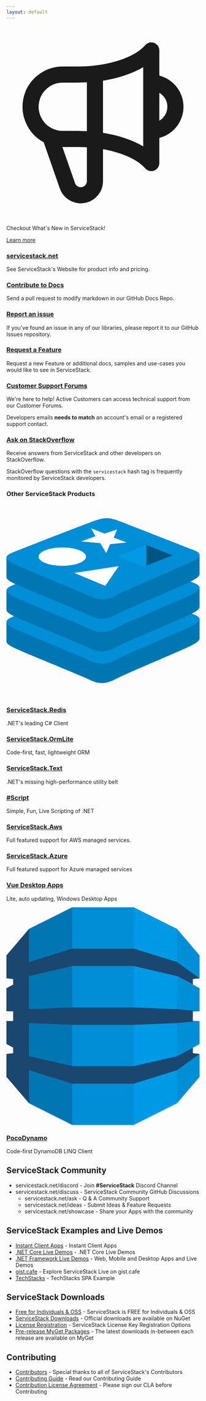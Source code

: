 ```yaml
---
layout: default
---
```


<link rel="stylesheet" href="/css/fontawesome.min.css">

<div class="mt-8">
  <div class="max-w-7xl mx-auto">
    <div class="p-2 rounded-lg bg-indigo-50 shadow-sm sm:p-3">
      <div class="flex items-center justify-between flex-wrap">
        <div class="w-0 flex-1 flex items-center">
          <span class="flex p-2 rounded-lg bg-indigo-100 ml-2">
            <!-- Heroicon name: outline/speakerphone -->
            <svg class="h-6 w-6 text-indigo-600" xmlns="http://www.w3.org/2000/svg" fill="none" viewBox="0 0 24 24" stroke-width="2" stroke="currentColor" aria-hidden="true"><path stroke-linecap="round" stroke-linejoin="round" d="M11 5.882V19.24a1.76 1.76 0 01-3.417.592l-2.147-6.15M18 13a3 3 0 100-6M5.436 13.683A4.001 4.001 0 017 6h1.832c4.1 0 7.625-1.234 9.168-3v14c-1.543-1.766-5.067-3-9.168-3H7a3.988 3.988 0 01-1.564-.317z" /></svg>
          </span>
          <p class="ml-3 font-medium text-indigo-600 truncate">
            <span class="hidden md:inline"> Checkout What's New in ServiceStack! </span>
          </p>
        </div>
        <div class="order-3 mt-2 flex-shrink-0 w-full sm:order-2 sm:mt-0 sm:w-auto mr-2">
          <a href="https://servicestack.net/whatsnew" class="flex items-center justify-center px-4 py-2 border border-transparent rounded-md shadow-sm text-sm font-medium text-indigo-600 bg-white hover:bg-indigo-100 hover:no-underline"> Learn more </a>
        </div>
      </div>
    </div>
  </div>
</div>


<div class="flex flex-wrap">
    <div class="w-full sm:w-1/2">
        <h3 class="text-2xl">
            <a class="block" href="https://servicestack.net">
                <i class="fab fa-wpexplorer"></i> servicestack.net</a>
        </h3>
        <p class="pr-2">
            See ServiceStack's Website for product info and pricing.
        </p>
    </div>
    <div class="w-full sm:w-1/2">
        <h3 class="text-2xl">
            <a class="block" href="https://github.com/ServiceStack/docs">
                <i class="fas fa-book-reader"></i> Contribute to Docs
            </a>
        </h3>
        <p class="pr-2">
            Send a pull request to modify markdown in our GitHub Docs Repo.
        </p>
    </div>
    <div class="w-full sm:w-1/2">
        <h3 class="text-2xl">
            <a href="https://github.com/ServiceStack/issues">
                <i class="fab fa-github"></i>
                Report an issue</a>
        </h3>
        <p class="pr-2">
            If you've found an issue in any of our libraries, please report it to our
            GitHub Issues repository.
        </p>
    </div>
    <div class="w-full sm:w-1/2">
        <h3 class="text-2xl">
            <a class="block" href="https://servicestack.net/ideas">
                <i class="far fa-comments"></i>
                Request a Feature</a>
        </h3>
        <p class="pr-2">
            Request a new Feature or additional docs, samples and use-cases you would like to see in
            ServiceStack.
        </p>
    </div>                        
    <div class="w-full sm:w-1/2">
        <h3 class="text-2xl">
            <a class="block" href="https://forums.servicestack.net">
                <i class="fab fa-discourse"></i>
                Customer Support Forums
            </a>
        </h3>
        <p class="pr-2">
            We're here to help! Active Customers can access technical support from our Customer Forums.
        </p>
        <p class="pr-2">
            Developers emails <b>needs to match</b> an account's email or a registered support contact.
        </p>
    </div>
    <div class="w-full sm:w-1/2">
        <h3 class="text-2xl">
            <a class="block" href="https://stackoverflow.com/questions/ask?tags=servicestack">
                <i class="fab fa-stack-overflow"></i>
                Ask on StackOverflow</a>
        </h3>
        <p class="pr-2">
            Receive answers from ServiceStack and other developers on StackOverflow.
        </p>
        <p class="pr-2">
            StackOverflow questions with the <code class="bg-blue-50">servicestack</code> hash tag
            is frequently monitored by ServiceStack developers.
        </p>
    </div>
</div>
<div class="my-20">
    <div class="my-10">
        <h3 class="text-gray-700 pb-2 text-center text-4xl">Other ServiceStack Products</h3>
        <div class="colored-line"></div>
    </div>
    <div class="flex flex-wrap">
        <div class="w-full sm:w-1/2 text-center mt-8">
            <a href="/redis/">
                <div class="service-icon text-center">
                    <svg class="w-20 h-20 inline-block" viewBox="0 -18 256 256" xmlns="http://www.w3.org/2000/svg" preserveAspectRatio="xMinYMin meet">
                        <path d="M245.97 168.943c-13.662 7.121-84.434 36.22-99.501 44.075-15.067 7.856-23.437 7.78-35.34 2.09-11.902-5.69-87.216-36.112-100.783-42.597C3.566 169.271 0 166.535 0 163.951v-25.876s98.05-21.345 113.879-27.024c15.828-5.679 21.32-5.884 34.79-.95 13.472 4.936 94.018 19.468 107.331 24.344l-.006 25.51c.002 2.558-3.07 5.364-10.024 8.988" fill="#0077b3"></path>
                        <path d="M245.965 143.22c-13.661 7.118-84.431 36.218-99.498 44.072-15.066 7.857-23.436 7.78-35.338 2.09-11.903-5.686-87.214-36.113-100.78-42.594-13.566-6.485-13.85-10.948-.524-16.166 13.326-5.22 88.224-34.605 104.055-40.284 15.828-5.677 21.319-5.884 34.789-.948 13.471 4.934 83.819 32.935 97.13 37.81 13.316 4.881 13.827 8.9.166 16.02" fill="#008ed6"></path>
                        <path d="M245.97 127.074c-13.662 7.122-84.434 36.22-99.501 44.078-15.067 7.853-23.437 7.777-35.34 2.087-11.903-5.687-87.216-36.112-100.783-42.597C3.566 127.402 0 124.67 0 122.085V96.206s98.05-21.344 113.879-27.023c15.828-5.679 21.32-5.885 34.79-.95C162.142 73.168 242.688 87.697 256 92.574l-.006 25.513c.002 2.557-3.07 5.363-10.024 8.987" fill="#0077b3"></path>
                        <path d="M245.965 101.351c-13.661 7.12-84.431 36.218-99.498 44.075-15.066 7.854-23.436 7.777-35.338 2.087-11.903-5.686-87.214-36.112-100.78-42.594-13.566-6.483-13.85-10.947-.524-16.167C23.151 83.535 98.05 54.148 113.88 48.47c15.828-5.678 21.319-5.884 34.789-.949 13.471 4.934 83.819 32.933 97.13 37.81 13.316 4.88 13.827 8.9.166 16.02" fill="#008ed6"></path>
                        <path d="M245.97 83.653c-13.662 7.12-84.434 36.22-99.501 44.078-15.067 7.854-23.437 7.777-35.34 2.087-11.903-5.687-87.216-36.113-100.783-42.595C3.566 83.98 0 81.247 0 78.665v-25.88s98.05-21.343 113.879-27.021c15.828-5.68 21.32-5.884 34.79-.95C162.142 29.749 242.688 44.278 256 49.155l-.006 25.512c.002 2.555-3.07 5.361-10.024 8.986" fill="#0077b3"></path>
                        <path d="M245.965 57.93c-13.661 7.12-84.431 36.22-99.498 44.074-15.066 7.854-23.436 7.777-35.338 2.09C99.227 98.404 23.915 67.98 10.35 61.497-3.217 55.015-3.5 50.55 9.825 45.331 23.151 40.113 98.05 10.73 113.88 5.05c15.828-5.679 21.319-5.883 34.789-.948 13.471 4.935 83.819 32.934 97.13 37.811 13.316 4.876 13.827 8.897.166 16.017" fill="#008ed6"></path>
                        <path d="M159.283 32.757l-22.01 2.285-4.927 11.856-7.958-13.23-25.415-2.284 18.964-6.839-5.69-10.498 17.755 6.944 16.738-5.48-4.524 10.855 17.067 6.391M131.032 90.275L89.955 73.238l58.86-9.035-17.783 26.072M74.082 39.347c17.375 0 31.46 5.46 31.46 12.194 0 6.736-14.085 12.195-31.46 12.195s-31.46-5.46-31.46-12.195c0-6.734 14.085-12.194 31.46-12.194" fill="#FFF"></path>
                        <path d="M185.295 35.998l34.836 13.766-34.806 13.753-.03-27.52" fill="#005580"></path>
                        <path d="M146.755 51.243l38.54-15.245.03 27.519-3.779 1.478-34.791-13.752" fill="#0099e6"></path>
                    </svg>
                </div>
                <h3 class="m-1">ServiceStack.Redis</h3>
            </a>
            <p class="m-1">
                .NET's leading C# Client
            </p>
        </div>
        <div class="w-full sm:w-1/2 text-center mt-8">
            <a href="/ormlite/">
                <div class="mb-3">
                    <i class="fas fa-database text-7xl"></i>
                </div>
                <h3 class="m-1">ServiceStack.OrmLite</h3>
            </a>
            <p class="m-1">
                Code-first, fast, lightweight ORM
            </p>
        </div>
        <div class="w-full sm:w-1/2 text-center mt-8">
            <a href="/text/">
                <div class="mb-2">
                    <i class="fas fa-tools text-6xl"></i>
                </div>
                <h3 class="m-1">ServiceStack.Text</h3>
            </a>
            <p class="m-1">
                .NET's missing high-performance utility belt
            </p>
        </div>
        <div class="w-full sm:w-1/2 text-center mt-8">
            <a href="https://sharpscript.net">
                <div class="mb-2">
                    <i class="fas fa-scroll text-6xl"></i>
                </div>
                <h3 class="m-1">#Script</h3>
            </a>
            <p class="m-1">
                Simple, Fun, Live Scripting of .NET
            </p>
        </div>
        <div class="w-full sm:w-1/2 text-center mt-8">
            <a href="/aws">
                <div class="mb-2">
                    <i class="fab fa-aws text-6xl"></i>
                </div>
                <h3 class="m-1">ServiceStack.Aws</h3>
            </a>
            <p class="m-1">
                Full featured support for AWS managed services.
            </p>
        </div>
        <div class="w-full sm:w-1/2 text-center mt-8">
            <a href="/azure">
                <div class="mb-2">
                    <i class="fab fa-microsoft text-6xl"></i>
                </div>
                <h3 class="m-1">ServiceStack.Azure</h3>
            </a>
            <p class="m-1">
                Full featured support for Azure managed services
            </p>
        </div>
        <div class="w-full sm:w-1/2 text-center mt-8">
            <a href="https://www.vuedesktop.com">
                <div class="my-2">
                    <i class="fab fa-vuejs text-7xl"></i>
                </div>
                <h3 class="m-1">Vue Desktop Apps</h3>
            </a>
            <p class="m-1">
                Lite, auto updating, Windows Desktop Apps
            </p>
        </div>
        <div class="w-full sm:w-1/2 text-center mt-8">
            <a href="/aws-pocodynamo">
                <div class="service-icon">
                    <svg class="w-20 h-20 inline-block" viewBox="0 0 256 289" xmlns="http://www.w3.org/2000/svg">
                        <path d="M165.258 288.501h3.508l57.261-28.634.953-1.347V29.964l-.953-1.354L168.766 0h-3.551l.043 288.501" fill="#0099e6"></path>
                        <path d="M90.741 288.501h-3.557l-57.212-28.634-1.161-1.997-.589-226.742 1.75-2.518L87.184 0h3.601l-.044 288.501" fill="#0077b3"></path>
                        <path d="M87.285 0h81.426v288.501H87.285V0z" fill="#008ed6"></path>
                        <path d="M256 137.769l-1.935-.429-27.628-2.576-.41.204-57.312-2.292h-81.43l-57.313 2.292V91.264l-.06.032.06-.128 57.313-13.28h81.43l57.312 13.28 21.069 11.199v-7.2l8.904-.974-.922-1.798-28.192-20.159-.859.279-57.312-17.759h-81.43L29.972 72.515V28.61L0 63.723v30.666l.232-.168 8.672.946v7.348L0 107.28v30.513l.232-.024 8.672.128v12.807l-7.482.112L0 150.68v30.525l8.904 4.788v7.433l-8.531.942-.373-.28v30.661l29.972 35.118v-43.901l57.313 17.759h81.43l57.481-17.811.764.335 27.821-19.862 1.219-1.979-8.904-.982v-7.284l-1.167-.466-19.043 10.265-.69 1.44-57.481 13.203v.016h-81.43v-.016l-57.313-13.259v-43.864l57.313 2.284v.056h81.43l57.312-2.34 1.305.6 26.779-2.306 1.889-.923-8.904-.128v-12.807l8.904-.128" fill="#1A476F"></path>
                        <path d="M226.027 215.966v43.901L256 224.749v-30.461l-29.8 21.626-.173.052M226.027 197.421l.173-.04 29.8-16.028v-30.649l-29.973 2.757v43.96M226.2 91.208l-.173-.04v43.8L256 137.769v-30.634l-29.8-15.927M226.2 72.687L256 94.193V63.731L226.027 28.61v43.905l.173.06v.112" fill="#008ed6"></path>
                    </svg>
                </div>
                <h3 class="m-1">PocoDynamo</h3>
            </a>
            <p class="m-1">
                Code-first DynamoDB LINQ Client
            </p>
        </div>
    </div>
</div>

## ServiceStack Community

- servicestack.net/discord - Join **#ServiceStack** Discord Channel
- servicestack.net/discuss - ServiceStack Community GitHub Discussions
    - servicestack.net/ask - Q & A Community Support
    - servicestack.net/ideas - Submit Ideas & Feature Requests
    - servicestack.net/showcase - Share your Apps with the community

## ServiceStack Examples and Live Demos

- [Instant Client Apps](https://apps.servicestack.net) - Instant Client Apps
- [.NET Core Live Demos](https://github.com/NetCoreApps/LiveDemos) - .NET Core Live Demos
- [.NET Framework Live Demos](https://github.com/ServiceStackApps/LiveDemos) - Web, Mobile and Desktop Apps and Live Demos
- [gist.cafe](https://gist.cafe) - Explore ServiceStack Live on gist.cafe
- [TechStacks](https://techstacks.io) - TechStacks SPA Example

## ServiceStack Downloads

- [Free for Individuals & OSS](https://servicestack.net/free) - ServiceStack is FREE for Individuals & OSS
- [ServiceStack Downloads](https://servicestack.net/download) - Official downloads are available on NuGet
- [License Registration](/register) - ServiceStack License Key Registration Options
- [Pre-release MyGet Packages](/myget) - The latest downloads in-between each release are available on MyGet

## Contributing

- [Contributors](/contributors) - Special thanks to all of ServiceStack's Contributors
- [Contributing Guide](/contributing) - Read our Contributing Guide
- [Contribution License Agreement](https://docs.google.com/forms/d/16Op0fmKaqYtxGL4sg7w_g-cXXyCoWjzppgkuqzOeKyk/viewform) - Please sign our CLA before Contributing
